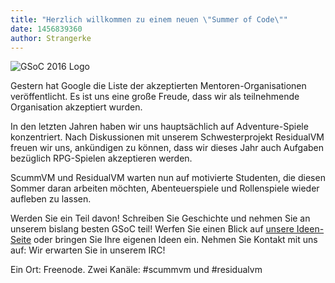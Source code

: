 ```yaml
---
title: "Herzlich willkommen zu einem neuen \"Summer of Code\""
date: 1456839360
author: Strangerke
---
```


![GSoC 2016 Logo](/data/news/GSoC2016Logo.png)

Gestern hat Google die Liste der akzeptierten Mentoren-Organisationen veröffentlicht. Es ist uns eine große Freude, dass wir als teilnehmende Organisation akzeptiert wurden.

In den letzten Jahren haben wir uns hauptsächlich auf Adventure-Spiele konzentriert. Nach Diskussionen mit unserem Schwesterprojekt ResidualVM freuen wir uns, ankündigen zu können, dass wir dieses Jahr auch Aufgaben bezüglich RPG-Spielen akzeptieren werden.

ScummVM und ResidualVM warten nun auf motivierte Studenten, die diesen Sommer daran arbeiten möchten, Abenteuerspiele und Rollenspiele wieder aufleben zu lassen.

Werden Sie ein Teil davon! Schreiben Sie Geschichte und nehmen Sie an unserem bislang besten GSoC teil! Werfen Sie einen Blick auf [unsere Ideen-Seite](http://wiki.scummvm.org/index.php/Summer_of_Code/GSoC_Ideas_2016) oder bringen Sie Ihre eigenen Ideen ein. Nehmen Sie Kontakt mit uns auf: Wir erwarten Sie in unserem IRC!

Ein Ort: Freenode. Zwei Kanäle: #scummvm und #residualvm
